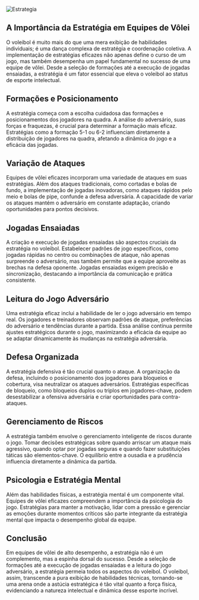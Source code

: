 ![Estrategia](https://media.istockphoto.com/id/935705534/pt/foto/volleyball-game-strategy.jpg?s=612x612&w=0&k=20&c=Epjatpu1AuQpb09PmfpU8qkvR5MVmceaDE2Ac1fv1Wg=)

## A Importância da Estratégia em Equipes de Vôlei
O voleibol é muito mais do que uma mera exibição de habilidades individuais; é uma dança complexa de estratégia e coordenação coletiva. A implementação de estratégias eficazes não apenas define o curso de um jogo, mas também desempenha um papel fundamental no sucesso de uma equipe de vôlei. Desde a seleção de formações até a execução de jogadas ensaiadas, a estratégia é um fator essencial que eleva o voleibol ao status de esporte intelectual.
## Formações e Posicionamento
A estratégia começa com a escolha cuidadosa das formações e posicionamentos dos jogadores na quadra. A análise do adversário, suas forças e fraquezas, é crucial para determinar a formação mais eficaz. Estratégias como a formação 5-1 ou 6-2 influenciam diretamente a distribuição de jogadores na quadra, afetando a dinâmica do jogo e a eficácia das jogadas.
## Variação de Ataques
Equipes de vôlei eficazes incorporam uma variedade de ataques em suas estratégias. Além dos ataques tradicionais, como cortadas e bolas de fundo, a implementação de jogadas inovadoras, como ataques rápidos pelo meio e bolas de pipe, confunde a defesa adversária. A capacidade de variar os ataques mantém o adversário em constante adaptação, criando oportunidades para pontos decisivos.
## Jogadas Ensaiadas
A criação e execução de jogadas ensaiadas são aspectos cruciais da estratégia no voleibol. Estabelecer padrões de jogo específicos, como jogadas rápidas no centro ou combinações de ataque, não apenas surpreende o adversário, mas também permite que a equipe aproveite as brechas na defesa oponente. Jogadas ensaiadas exigem precisão e sincronização, destacando a importância da comunicação e prática consistente.
## Leitura do Jogo Adversário
Uma estratégia eficaz inclui a habilidade de ler o jogo adversário em tempo real. Os jogadores e treinadores observam padrões de ataque, preferências do adversário e tendências durante a partida. Essa análise contínua permite ajustes estratégicos durante o jogo, maximizando a eficácia da equipe ao se adaptar dinamicamente às mudanças na estratégia adversária.
## Defesa Organizada
A estratégia defensiva é tão crucial quanto o ataque. A organização da defesa, incluindo o posicionamento dos jogadores para bloqueios e cobertura, visa neutralizar os ataques adversários. Estratégias específicas de bloqueio, como bloqueios duplos ou triplos em jogadores-chave, podem desestabilizar a ofensiva adversária e criar oportunidades para contra-ataques.
## Gerenciamento de Riscos
A estratégia também envolve o gerenciamento inteligente de riscos durante o jogo. Tomar decisões estratégicas sobre quando arriscar um ataque mais agressivo, quando optar por jogadas seguras e quando fazer substituições táticas são elementos-chave. O equilíbrio entre a ousadia e a prudência influencia diretamente a dinâmica da partida.
## Psicologia e Estratégia Mental
Além das habilidades físicas, a estratégia mental é um componente vital. Equipes de vôlei eficazes compreendem a importância da psicologia do jogo. Estratégias para manter a motivação, lidar com a pressão e gerenciar as emoções durante momentos críticos são parte integrante da estratégia mental que impacta o desempenho global da equipe.
## Conclusão
Em equipes de vôlei de alto desempenho, a estratégia não é um complemento, mas a espinha dorsal do sucesso. Desde a seleção de formações até a execução de jogadas ensaiadas e a leitura do jogo adversário, a estratégia permeia todos os aspectos do voleibol. O voleibol, assim, transcende a pura exibição de habilidades técnicas, tornando-se uma arena onde a astúcia estratégica é tão vital quanto a força física, evidenciando a natureza intelectual e dinâmica desse esporte incrível.